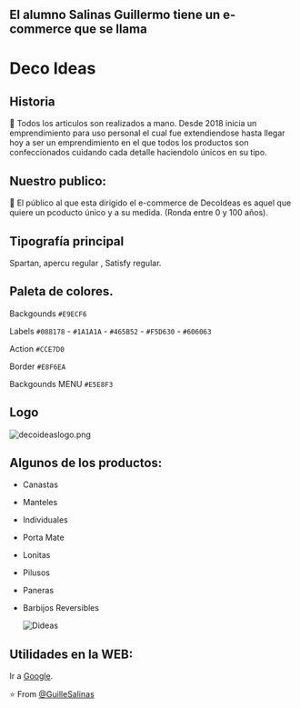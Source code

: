 ## El alumno Salinas Guillermo tiene un e-commerce que se llama
# Deco Ideas


## Historia
🔰 Todos los articulos son realizados a mano. Desde 2018 inicia un emprendimiento para uso personal
el cual fue extendiendose hasta llegar hoy a ser un emprendimiento en el que todos los productos
son confeccionados cuidando cada detalle haciendolo únicos en su tipo.

## Nuestro publico:
👥 El público al que esta dirigido el e-commerce de DecoIdeas es aquel que quiere un pcoducto único y a su medida. (Ronda entre 0 y 100 años).

## Tipografía principal
Spartan, apercu regular , Satisfy regular.

## Paleta de colores.
Backgounds `#E9ECF6`

Labels `#088178` - `#1A1A1A` - `#465B52` - `#F5D630` - `#606063`

Action `#CCE7D0`

Border `#E8F6EA`

Backgounds MENU `#E5E8F3`

## Logo
![decoideaslogo.png](https://user-images.githubusercontent.com/112260868/187300002-1c9ea7c6-2e23-4ba3-9620-f12b4658100f.jpg)


## Algunos de los productos:
- Canastas
- Manteles
- Individuales
- Porta Mate
- Lonitas
- Pilusos
- Paneras
- Barbijos Reversibles

  ![Dideas](https://user-images.githubusercontent.com/112260868/187300002-1c9ea7c6-2e23-4ba3-9620-f12b4658100f.jpg)

## Utilidades en la WEB:
Ir a [Google](https://google.com/).

⭐️ From [@GuilleSalinas](https://github.com/GuilleSalinas)


